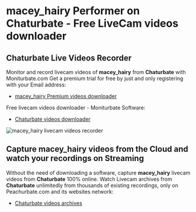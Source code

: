 # macey_hairy Performer on Chaturbate - Free LiveCam videos downloader

## Chaturbate Live Videos Recorder

Monitor and record livecam videos of **macey_hairy** from **Chaturbate** with Moniturbate.com
Get a premium trial for free by just and only registering with your Email address:
* [macey_hairy Premium videos downloader](https://moniturbate.com/request-demo-licence-key.html)

Free livecam videos downloader - Moniturbate Software:
* [Chaturbate videos downloader](https://moniturbate.com/moniturbate-download-software.html)

![macey_hairy livecam videos recorder](https://peachurnet.com/templates/moniturbate-software.png)


## Capture macey_hairy videos from the Cloud and watch your recordings on Streaming

Without the need of downloading a software, capture **macey_hairy** livecam videos from **Chaturbate** 100% online.
Watch Livecam archives from **Chaturbate** unlimitedly from thousands of existing recordings, only on Peachurbate.com and its websites network:
* [Chaturbate videos archives](https://peachurnet.com/)